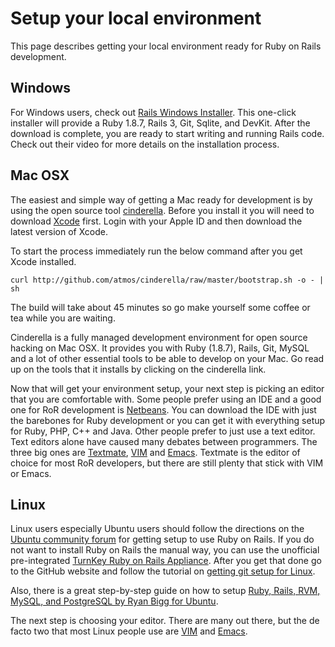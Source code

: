 # Setup your local environment

This page describes getting your local environment ready for Ruby on Rails development.

## Windows

For Windows users, check out [Rails Windows Installer](http://railsinstaller.org/). This one-click installer will provide a Ruby 1.8.7, Rails 3, Git, Sqlite, and DevKit. After the download is complete, you are ready to start writing and running Rails code.  Check out their video for more details on the installation process.

## Mac OSX

The easiest and simple way of getting a Mac ready for development is by using the open source tool [cinderella](http://www.atmos.org/cinderella/). Before you install it you will need to download [Xcode](http://developer.apple.com/devcenter/mac/index.action) first. Login with your Apple ID and then download the latest version of Xcode.

To start the process immediately run the below command after you get Xcode installed.

    curl http://github.com/atmos/cinderella/raw/master/bootstrap.sh -o - | sh

The build will take about 45 minutes so go make yourself some coffee or tea while you are waiting.

Cinderella is a fully managed development environment for open source hacking on Mac OSX. It provides you with Ruby (1.8.7), Rails, Git, MySQL and a lot of other essential tools to be able to develop on your Mac. Go read up on the tools that it installs by clicking on the cinderella link.

Now that will get your environment setup, your next step is picking an editor that you are comfortable with. Some people prefer using an IDE and a good one for RoR development is [Netbeans](http://netbeans.org/downloads/index.html). You can download the IDE with just the barebones for Ruby development or you can get it with everything setup for Ruby, PHP, C++ and Java. Other people prefer to just use a text editor. Text editors alone have caused many debates between programmers. The three big ones are [Textmate](http://macromates.com/), [VIM](http://code.google.com/p/macvim/) and [Emacs](http://www.gnu.org/software/emacs/). Textmate is the editor of choice for most RoR developers, but there are still plenty that stick with VIM or Emacs.

## Linux

Linux users especially Ubuntu users should follow the directions on the [Ubuntu community forum](https://help.ubuntu.com/community/RubyOnRails) for getting setup to use Ruby on Rails. If you do not want to install Ruby on Rails the manual way, you can use the unofficial pre-integrated [TurnKey Ruby on Rails Appliance](http://www.turnkeylinux.org/rails). After you get that done go to the GitHub website and follow the tutorial on [getting git setup for Linux](http://help.github.com/linux-git-installation/).

Also, there is a great step-by-step guide on how to setup [Ruby, Rails, RVM, MySQL, and PostgreSQL by Ryan Bigg for Ubuntu](http://ryanbigg.com/2010/12/ubuntu-ruby-rvm-rails-and-you).

The next step is choosing your editor. There are many out there, but the de facto two that most Linux people use are [VIM](http://www.vim.org/) and [Emacs](http://www.gnu.org/software/emacs/).
